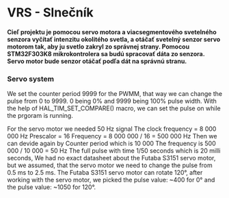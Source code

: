 # VRS - Slnečník

#### Cieľ projektu je pomocou servo motora a viacsegmentového svetelného senzora vyčítať intenzitu okolitého svetla, a otáčať svetelný senzor servo motorom tak, aby ju svetlo zakryl zo správnej strany. Pomocou STM32F303K8 mikrokontrolera sa budú spracovať dáta zo senzora. Servo motor bude senzor otáčať podľa dát na správnú stranu.

### Servo system

We set the counter period 9999 for the PWMM, that way we can change the pulse from 0 to 9999. 0 being 0% and 9999 being 100% pulse width.
With the help of HAL_TIM_SET_COMPARE() macro, we can set the pulse on while the prgoram is running.

For the servo motor we needed 50 Hz signal
The clock frequency = 8 000 000 Hz
Prescalor = 16
Frequency = 8 000 000 / 16 = 500 000 Hz
Then we can devide again by Counter period which is 10 000
The frequency is 500 000 / 10 000 = 50 Hz
The full pulse with time 1/50 seconds which is 20 milli seconds, We had no exact datasheet about the Futaba S3151 servo motor, but we assumed, that the servo motor we need to change the pulse from 0.5 ms to 2.5 ms.
The Futaba S3151 servo motor can rotate 120°, after working with the servo motor, we picked the pulse value: ~400 for 0° and the pulse value: ~1050 for 120°.
